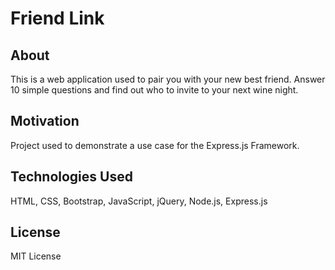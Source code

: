 # Friend Link

## About
This is a web application used to pair you with your new best friend. 
Answer 10 simple questions and find out who to invite to your next wine night. 

## Motivation
Project used to demonstrate a use case for the Express.js Framework. 

## Technologies Used 
HTML, CSS, Bootstrap, JavaScript, jQuery, Node.js, Express.js

## License 
MIT License
